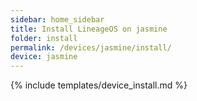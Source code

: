 ```yaml
---
sidebar: home_sidebar
title: Install LineageOS on jasmine
folder: install
permalink: /devices/jasmine/install/
device: jasmine
---
```

{% include templates/device_install.md %}
